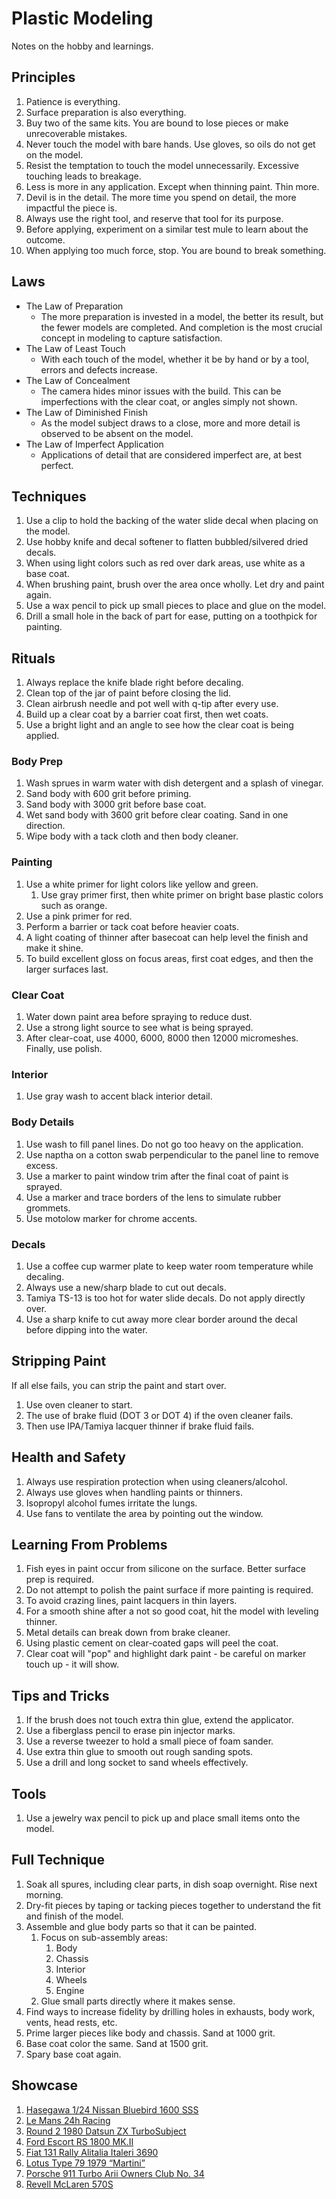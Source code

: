# Plastic Modeling

Notes on the hobby and learnings.

## Principles

1. Patience is everything.
1. Surface preparation is also everything.
1. Buy two of the same kits. You are bound to lose pieces or make unrecoverable mistakes.
1. Never touch the model with bare hands. Use gloves, so oils do not get on the model.
1. Resist the temptation to touch the model unnecessarily. Excessive touching leads to breakage.
1. Less is more in any application. Except when thinning paint. Thin more.
1. Devil is in the detail. The more time you spend on detail, the more impactful the piece is.
1. Always use the right tool, and reserve that tool for its purpose.
1. Before applying, experiment on a similar test mule to learn about the outcome.
1. When applying too much force, stop. You are bound to break something.

## Laws

* The Law of Preparation
    - The more preparation is invested in a model, the better its result, but the fewer models are completed. And completion is the most crucial concept in modeling to capture satisfaction.
* The Law of Least Touch
    - With each touch of the model, whether it be by hand or by a tool, errors and defects increase.
* The Law of Concealment
    - The camera hides minor issues with the build. This can be imperfections with the clear coat, or angles simply not shown.
* The Law of Diminished Finish
    - As the model subject draws to a close, more and more detail is observed to be absent on the model.
* The Law of Imperfect Application
    - Applications of detail that are considered imperfect are, at best perfect.

## Techniques

1. Use a clip to hold the backing of the water slide decal when placing on the model.
1. Use hobby knife and decal softener to flatten bubbled/silvered dried decals.
1. When using light colors such as red over dark areas, use white as a base coat.
1. When brushing paint, brush over the area once wholly. Let dry and paint again.
1. Use a wax pencil to pick up small pieces to place and glue on the model.
1. Drill a small hole in the back of part for ease, putting on a toothpick for painting.

## Rituals

1. Always replace the knife blade right before decaling.
1. Clean top of the jar of paint before closing the lid.
1. Clean airbrush needle and pot well with q-tip after every use.
1. Build up a clear coat by a barrier coat first, then wet coats.
1. Use a bright light and an angle to see how the clear coat is being applied.

### Body Prep

1. Wash sprues in warm water with dish detergent and a splash of vinegar.
1. Sand body with 600 grit before priming.
1. Sand body with 3000 grit before base coat.
1. Wet sand body with 3600 grit before clear coating. Sand in one direction.
1. Wipe body with a tack cloth and then body cleaner.

### Painting

1. Use a white primer for light colors like yellow and green.
    1. Use gray primer first, then white primer on bright base plastic colors such as orange.
1. Use a pink primer for red.
1. Perform a barrier or tack coat before heavier coats.
1. A light coating of thinner after basecoat can help level the finish and make it shine.
1. To build excellent gloss on focus areas, first coat edges, and then the larger surfaces last.

### Clear Coat

1. Water down paint area before spraying to reduce dust.
1. Use a strong light source to see what is being sprayed.
1. After clear-coat, use 4000, 6000, 8000 then 12000 micromeshes. Finally, use polish.

### Interior

1. Use gray wash to accent black interior detail.

### Body Details

1. Use wash to fill panel lines. Do not go too heavy on the application.
1. Use naptha on a cotton swab perpendicular to the panel line to remove excess.
1. Use a marker to paint window trim after the final coat of paint is sprayed.
1. Use a marker and trace borders of the lens to simulate rubber grommets.
1. Use motolow marker for chrome accents.

### Decals

1. Use a coffee cup warmer plate to keep water room temperature while decaling.
1. Always use a new/sharp blade to cut out decals.
1. Tamiya TS-13 is too hot for water slide decals. Do not apply directly over.
1. Use a sharp knife to cut away more clear border around the decal before dipping into the water.

## Stripping Paint

If all else fails, you can strip the paint and start over.

1. Use oven cleaner to start.
1. The use of brake fluid (DOT 3 or DOT 4) if the oven cleaner fails.
1. Then use IPA/Tamiya lacquer thinner if brake fluid fails.

## Health and Safety

1. Always use respiration protection when using cleaners/alcohol.
1. Always use gloves when handling paints or thinners.
1. Isopropyl alcohol fumes irritate the lungs.
1. Use fans to ventilate the area by pointing out the window.

## Learning From Problems

1. Fish eyes in paint occur from silicone on the surface. Better surface prep is required.
1. Do not attempt to polish the paint surface if more painting is required.
1. To avoid crazing lines, paint lacquers in thin layers.
1. For a smooth shine after a not so good coat, hit the model with leveling thinner.
1. Metal details can break down from brake cleaner.
1. Using plastic cement on clear-coated gaps will peel the coat.
1. Clear coat will "pop" and highlight dark paint - be careful on marker touch up - it will show.

## Tips and Tricks

1. If the brush does not touch extra thin glue, extend the applicator.
1. Use a fiberglass pencil to erase pin injector marks.
1. Use a reverse tweezer to hold a small piece of foam sander.
1. Use extra thin glue to smooth out rough sanding spots.
1. Use a drill and long socket to sand wheels effectively.

## Tools

1. Use a jewelry wax pencil to pick up and place small items onto the model.

## Full Technique

1. Soak all spures, including clear parts, in dish soap overnight. Rise next morning.
1. Dry-fit pieces by taping or tacking pieces together to understand the fit and finish of the model.
1. Assemble and glue body parts so that it can be painted.
    1. Focus on sub-assembly areas:
        1. Body
        1. Chassis
        1. Interior
        1. Wheels
        1. Engine
    1. Glue small parts directly where it makes sense.
1. Find ways to increase fidelity by drilling holes in exhausts, body work, vents, head rests, etc.
1. Prime larger pieces like body and chassis. Sand at 1000 grit.
1. Base coat color the same. Sand at 1500 grit.
1. Spary base coat again.

## Showcase

1. [Hasegawa 1/24 Nissan Bluebird 1600 SSS](https://scaledworld.net/hasegawa-1-24-nissan-bluebird-1600-sss-2018)
1. [Le Mans 24h Racing](https://scaledworld.net/le-mans-24h-racing-2018)
1. [Round 2 1980 Datsun ZX TurboSubject](https://scaledworld.net/round-2-1980-datsun-zx-turbosubject)
1. [Ford Escort RS 1800 MK.II](https://scaledworld.net/ford-escort-rs-1800-mk-ii-2020)
1. [Fiat 131 Rally Alitalia Italeri 3690](https://scaledworld.net/fiat-131-rally-alitalia-italeri-3690-2020)
1. [Lotus Type 79 1979 “Martini”](https://scaledworld.net/lotus-type-79-1979-martini-2020)
1. [Porsche 911 Turbo Arii Owners Club No. 34](https://scaledworld.net/porsche-911-turbo-arii-owners-club-no-34-2020)
1. [Revell McLaren 570S](https://scaledworld.net/revell-mclaren-570s-2021)
